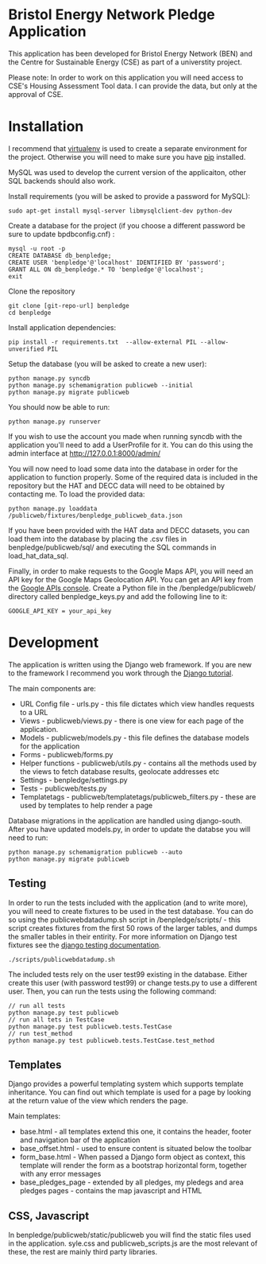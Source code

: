 Bristol Energy Network Pledge Application
=========

This application has been developed for Bristol Energy Network (BEN) and the Centre for Sustainable Energy (CSE) as part of a universtity project.

Please note: In order to work on this application you will need access to CSE's Housing Assessment Tool data. I can provide the data, but only at the approval of CSE. 

Installation
===========

I recommend that [virtualenv] is used to create a separate environment for the project. Otherwise you will need to make sure you have [pip] installed.

MySQL was used to develop the current version of the applicaiton, other SQL backends should also work.

Install requirements (you will be asked to provide a password for MySQL):

    sudo apt-get install mysql-server libmysqlclient-dev python-dev



Create a database for the project (if you choose a different password be sure to update bpdbconfig.cnf) :

    mysql -u root -p
    CREATE DATABASE db_benpledge;
    CREATE USER 'benpledge'@'localhost' IDENTIFIED BY 'password';
    GRANT ALL ON db_benpledge.* TO 'benpledge'@'localhost';
    exit


Clone the repository
    
    git clone [git-repo-url] benpledge
    cd benpledge
    
Install application dependencies:

    pip install -r requirements.txt  --allow-external PIL --allow-unverified PIL

Setup the database (you will be asked to create a new user):

    python manage.py syncdb
    python manage.py schemamigration publicweb --initial
    python manage.py migrate publicweb
    
You should now be able to run:

    python manage.py runserver

If you wish to use the account you made when running syncdb with the application you'll need to add a UserProfile for it. You can do this using the admin interface at  http://127.0.0.1:8000/admin/ 

You will now need to load some data into the database in order for the application to function properly. Some of the required data is included in the repository but the HAT and DECC data will need to be obtained by contacting me. To load the provided data:

    python manage.py loaddata /publicweb/fixtures/benpledge_publicweb_data.json

If you have been provided with the HAT data and DECC datasets, you can load them into the database by placing the .csv files in benpledge/publicweb/sql/ and executing the SQL commands in load_hat_data_sql.

Finally, in order to make requests to the Google Maps API, you will need an API key for the Google Maps Geolocation API. You can get an API key from the [Google APIs console]. Create a Python file in the /benpledge/publicweb/ directory called benpledge_keys.py and add the following line to it:

    GOOGLE_API_KEY = your_api_key
    
Development
==========
The application is written using the Django web framework. If you are new to the framework I recommend you work through the [Django tutorial].

The main components are:


 * URL Config file - urls.py - this file dictates which view handles requests to a URL
 * Views - publicweb/views.py - there is one view for each page of the application.
 * Models - publicweb/models.py - this file defines the database models for the application
 * Forms - publicweb/forms.py
 * Helper functions - publicweb/utils.py - contains all the methods used by the views to fetch database results, geolocate addresses etc
 * Settings - benpledge/settings.py
 * Tests - publicweb/tests.py
 * Templatetags - publicweb/templatetags/publicweb_filters.py - these are used by templates to help render a page

Database migrations in the application are handled using django-south. After you have updated models.py, in order to update the databse you will need to run:

    python manage.py schemamigration publicweb --auto
    python manage.py migrate publicweb
    
Testing 
--------
In order to run the tests included with the application (and to write more), you will need to create fixtures to be used in the test database. You can do so using the publicwebdatadump.sh script in /benpledge/scripts/ - this script creates fixtures from the first 50 rows of the larger tables, and dumps the smaller tables in their entirity. For more information on Django test fixtures see the [django testing documentation].

    ./scripts/publicwebdatadump.sh
    
The included tests rely on the user test99 existing in the database. Either create this user (with password test99) or change tests.py to use a different user. Then, you can run the tests using the following command:

    // run all tests
    python manage.py test publicweb
    // run all tets in TestCase
    python manage.py test publicweb.tests.TestCase
    // run test_method
    python manage.py test publicweb.tests.TestCase.test_method

    
Templates
---------
Django provides a powerful templating system which supports template inheritance. You can find out which template is used for a page by looking at the return value of the view which renders the page.

Main templates:

 * base.html - all templates extend this one, it contains the header, footer and navigation bar of the application
 * base_offset.html - used to ensure content is situated below the toolbar
 * form_base.html - When passed a Django form object as context, this template will render the form as a bootstrap horizontal form, together with any error messages
 * base_pledges_page - extended by all pledges, my pledegs and area pledges pages - contains the map javascript and HTML

CSS, Javascript
------------
In benpledge/publicweb/static/publicweb you will find the static files used in the application. syle.css and publicweb_scripts.js are the most relevant of these, the rest are mainly third party libraries.

[virtualenv]:https://virtualenv.pypa.io/en/latest/
[pip]:https://pypi.python.org/pypi/pip
[Google APIs console]: https://code.google.com/apis/console/
[Django tutorial]:https://docs.djangoproject.com/en/dev/intro/tutorial01/
[django testing documentation]: https://docs.djangoproject.com/en/1.6/topics/testing/